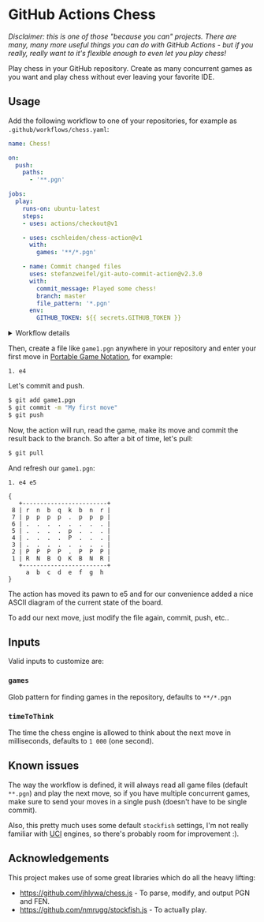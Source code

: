# GitHub Actions Chess

*Disclaimer: this is one of those "because you can" projects. There are many, many more useful things you can do with GitHub Actions - but if you really, really want to it's flexible enough to even let you play chess!*

Play chess in your GitHub repository. Create as many concurrent games as you want and play chess without ever leaving your favorite IDE.

## Usage

Add the following workflow to one of your repositories, for example as `.github/workflows/chess.yaml`:

```yml
name: Chess!

on:
  push:
    paths:
      - '**.pgn'

jobs:
  play:
    runs-on: ubuntu-latest
    steps:
    - uses: actions/checkout@v1

    - uses: cschleiden/chess-action@v1
      with:
        games: '**/*.pgn'

    - name: Commit changed files
      uses: stefanzweifel/git-auto-commit-action@v2.3.0
      with:
        commit_message: Played some chess!
        branch: master
        file_pattern: '*.pgn'
      env:
        GITHUB_TOKEN: ${{ secrets.GITHUB_TOKEN }}
```
<details>
<summary>
Workflow details
</summary>
This workflow will: 

- on every push that includes a `*.pgn` file anywhere in the repository:
- checkout your repository
- play a move on every game represented by a `.pgn` file anywhere in the repository
- commit and push the updated game states back to your repository (*note: for now the source branch needs to be hard-coded, since `actions/checkout` leaves the checked out repository in a DETACHED state*)
</details>

Then, create a file like `game1.pgn` anywhere in your repository and enter your first move in [Portable Game Notation](https://en.wikipedia.org/wiki/Portable_Game_Notation), for example:

```pgn
1. e4
```

Let's commit and push. 

```bash
$ git add game1.pgn
$ git commit -m "My first move"
$ git push
```

Now, the action will run, read the game, make its move and commit the result back to the branch. So after a bit of time, let's pull:

```bash
$ git pull
```

And refresh our `game1.pgn`:

```pgn
1. e4 e5

{
   +------------------------+
 8 | r  n  b  q  k  b  n  r |
 7 | p  p  p  p  .  p  p  p |
 6 | .  .  .  .  .  .  .  . |
 5 | .  .  .  .  p  .  .  . |
 4 | .  .  .  .  P  .  .  . |
 3 | .  .  .  .  .  .  .  . |
 2 | P  P  P  P  .  P  P  P |
 1 | R  N  B  Q  K  B  N  R |
   +------------------------+
     a  b  c  d  e  f  g  h
}
```

The action has moved its pawn to e5 and for our convenience added a nice ASCII diagram of the current state of the board.

To add our next move,  just modify the file again, commit, push, etc.. 

## Inputs

Valid inputs to customize are:

### `games`

Glob pattern for finding games in the repository, defaults to `**/*.pgn`

### `timeToThink`

The time the chess engine is allowed to think about the next move in milliseconds, defaults to `1 000` (one second).

## Known issues

The way the workflow is defined, it will always read all game files (default `**.pgn`) and play the next move, so if you have multiple concurrent games, make sure to send your moves in a single push (doesn't have to be single commit).

Also, this pretty much uses some default `stockfish` settings, I'm not really familiar with [UCI](https://en.wikipedia.org/wiki/Universal_Chess_Interface) engines, so there's probably room for improvement :).

## Acknowledgements

This project makes use of some great libraries which do all the heavy lifting:
- https://github.com/jhlywa/chess.js - To parse, modify, and output PGN and FEN.
- https://github.com/nmrugg/stockfish.js - To actually play. 